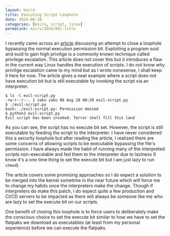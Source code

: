 ```yaml
---
layout: micro
title: Executing Script Loophole
date: 2024-08-28
categories: [micro, script, linux]
permalink: micro/2024/08/:title
---
```


I recently came across an [article](https://lwn.net/Articles/982085/) discussing an attempt to close a loophole bypassing the normal 
execution permission bit. Exploiting a program suid and euid to gain high privilige is a commonly known technique called privilege 
escalation. This article does not cover this but it introduces a flaw in the current way Linux handles the execution of scripts. I 
do not know why privilige escalation came to my mind but as I wrote nonesense, I shall keep it here for now. The article gives a neat 
example where a script does not have execution bit but is still executable by invoking the script via an interpreter.

```
$ ls -l evil-script.py 
-rw-r--r--. 1 zaku zaku 86 Aug 28 00:20 evil-script.py
$ ./evil-script.py
bash: ./evil-script.py: Permission denied
$ python3 evil-script.py 
Evil script has been invoked. Terror shall fill this land
```

As you can see, the script has no execute bit set. However, the script is still executable by feeding the script to the interpreter.
I have never considered this a security loophole but after reading the article, I realized there are some concerns of allowing scripts 
to be executable bypassing the file's permission. I have always made the habit of running many of the interpreted scripts non-executable 
and fed them to the interpreter due to laziness (I know it's a one time thing to set the execute bit but I am just lazy to run `chmod`).

The article covers some promising approaches so I do expect a solution to be merged into the kernel sometime in the near future which will 
force me to change my habits once the interpreters make the change. Though if interpreters do make this patch, I do expect quite a few 
production and CI/CD servers to be impacted as there will always be someone like me who are lazy to set the execute bit on our scripts.

One benefit of closing this loophole is to force users to deliberately make the conscious choice to set the execute bit similar to how we have to 
set the flatpaks we download as executables (at least from my personal experience) before we can execute the flatpaks.
